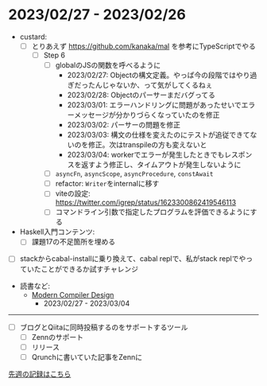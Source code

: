# 2023/02/27 - 2023/02/26

- custard:
    - [ ] とりあえず <https://github.com/kanaka/mal> を参考にTypeScriptでやる
        - [ ] Step 6
            - [ ] globalのJSの関数を呼べるように
                - 2023/02/27: Objectの構文定義。やっぱ今の段階ではやり過ぎだったんじゃないか、って気がしてくるねぇ
                - 2023/02/28: Objectのパーサーまだバグってる
                - 2023/03/01: エラーハンドリングに問題があったせいでエラーメッセージが分かりづらくなっていたのを修正
                - 2023/03/02: パーサーの問題を修正
                - 2023/03/03: 構文の仕様を変えたのにテストが追従できてないのを修正。次はtranspileの方も変えないと
                - 2023/03/04: workerでエラーが発生したときでもレスポンスを返すよう修正し、タイムアウトが発生しないように
            - [ ] `asyncFn`, `asyncScope`, `asyncProcedure`, `constAwait`
            - [ ] refactor: `Writer`をinternalに移す
            - [ ] viteの設定: <https://twitter.com/igrep/status/1623300862419546113>
            - [ ] コマンドライン引数で指定したプログラムを評価できるようにする
- Haskell入門コンテンツ:
    - [ ] 課題17の不足箇所を埋める
- [ ] stackからcabal-installに乗り換えて、cabal replで、私がstack replでやっていたことができるか試すチャレンジ
- 読書など:
    - [Modern Compiler Design](https://www.springer.com/jp/book/9781461446989)
        - 2023/02/27 - 2023/03/04

------

- [ ] ブログとQiitaに同時投稿するのをサポートするツール
    - [ ] Zennのサポート
    - [ ] リリース
    - [ ] Qrunchに書いていた記事をZennに

[先週の記録はこちら](https://github.com/igrep/daily-commits/blob/fddb79491126da79f06702dd99d8f01900b69477/yesterday.md)
